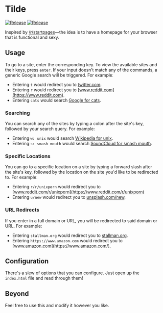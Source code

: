 # Tilde

[![Release](https://img.shields.io/badge/website-cadejscroggins.github.io/tilde/-blue.svg)](https://cadejscroggins.github.io/tilde/)
[![Release](https://img.shields.io/github/release/cadejscroggins/tilde.svg)](https://github.com/cadejscroggins/tilde/releases)

Inspired by [/r/startpages](https://www.reddit.com/r/startpages)—the idea is to have a homepage for your browser that is functional and sexy.

## Usage

To go to a site, enter the corresponding key. To view the available sites and their keys, press `enter`. If your input doesn't match any of the commands, a generic Google search will be triggered. For example:

* Entering `t` would redirect you to [twitter.com](https://twitter.com).
* Entering `r` would redirect you to [www.reddit.com](https://www.reddit.com).
* Entering `cats` would search [Google for cats](https://www.google.com/search?q=cats).

### Searching

You can search any of the sites by typing a colon after the site's key, followed by your search query. For example:

* Entering `w: unix` would search [Wikipedia for unix](https://en.wikipedia.org/wiki/Unix).
* Entering `s: smash mouth` would search [SoundCloud for smash mouth](https://soundcloud.com/search?q=smash%20mouth).

### Specific Locations

You can go to a specific location on a site by typing a forward slash after the site's key, followed by the location on the site you'd like to be redirected to. For example:

* Entering `r/r/unixporn` would redirect you to [www.reddit.com/r/unixporn](https://www.reddit.com/r/unixporn)
* Entering `u/new` would redirect you to [unsplash.com/new](https://unsplash.com/new).

### URL Redirects

If you enter in a full domain or URL, you will be redirected to said domain or URL. For example:

* Entering `stallman.org` would redirect you to [stallman.org](https://stallman.org/).
* Entering `https://www.amazon.com` would redirect you to [www.amazon.com](https://www.amazon.com/).

## Configuration

There's a slew of options that you can configure. Just open up the `index.html` file and read through them!

## Beyond

Feel free to use this and modify it however you like.
